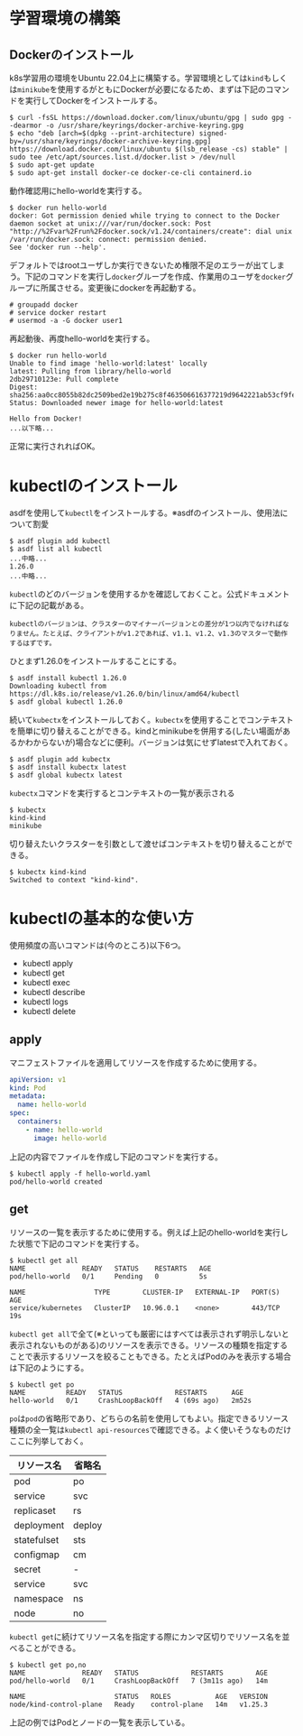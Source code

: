 # 学習環境の構築

## Dockerのインストール

k8s学習用の環境をUbuntu 22.04上に構築する。学習環境としては`kind`もしくは`minikube`を使用するがともにDockerが必要になるため、まずは下記のコマンドを実行してDockerをインストールする。

```
$ curl -fsSL https://download.docker.com/linux/ubuntu/gpg | sudo gpg --dearmor -o /usr/share/keyrings/docker-archive-keyring.gpg
$ echo "deb [arch=$(dpkg --print-architecture) signed-by=/usr/share/keyrings/docker-archive-keyring.gpg] https://download.docker.com/linux/ubuntu $(lsb_release -cs) stable" | sudo tee /etc/apt/sources.list.d/docker.list > /dev/null
$ sudo apt-get update
$ sudo apt-get install docker-ce docker-ce-cli containerd.io
```

動作確認用にhello-worldを実行する。

```
$ docker run hello-world
docker: Got permission denied while trying to connect to the Docker daemon socket at unix:///var/run/docker.sock: Post "http://%2Fvar%2Frun%2Fdocker.sock/v1.24/containers/create": dial unix /var/run/docker.sock: connect: permission denied.
See 'docker run --help'.
```

デフォルトではrootユーザしか実行できないため権限不足のエラーが出てしまう。下記のコマンドを実行し`docker`グループを作成、作業用のユーザを`docker`グループに所属させる。変更後にdockerを再起動する。

```
# groupadd docker
# service docker restart
# usermod -a -G docker user1
```

再起動後、再度hello-worldを実行する。

```
$ docker run hello-world
Unable to find image 'hello-world:latest' locally
latest: Pulling from library/hello-world
2db29710123e: Pull complete
Digest: sha256:aa0cc8055b82dc2509bed2e19b275c8f463506616377219d9642221ab53cf9fe
Status: Downloaded newer image for hello-world:latest

Hello from Docker!
...以下略...
```

正常に実行されればOK。

# kubectlのインストール

asdfを使用して`kubectl`をインストールする。※asdfのインストール、使用法について割愛

```
$ asdf plugin add kubectl
$ asdf list all kubectl
...中略...
1.26.0
...中略...
```

`kubectl`のどのバージョンを使用するかを確認しておくこと。公式ドキュメントに下記の記載がある。

```
kubectlのバージョンは、クラスターのマイナーバージョンとの差分が1つ以内でなければなりません。たとえば、クライアントがv1.2であれば、v1.1、v1.2、v1.3のマスターで動作するはずです。
```

ひとまず1.26.0をインストールすることにする。

```
$ asdf install kubectl 1.26.0
Downloading kubectl from https://dl.k8s.io/release/v1.26.0/bin/linux/amd64/kubectl
$ asdf global kubectl 1.26.0
```

続いて`kubectx`をインストールしておく。`kubectx`を使用することでコンテキストを簡単に切り替えることができる。kindとminikubeを併用する(したい場面があるかわからないが)場合などに便利。バージョンは気にせずlatestで入れておく。

```
$ asdf plugin add kubectx
$ asdf install kubectx latest
$ asdf global kubectx latest
```

`kubectx`コマンドを実行するとコンテキストの一覧が表示される

```
$ kubectx
kind-kind
minikube
```

切り替えたいクラスターを引数として渡せばコンテキストを切り替えることができる。

```
$ kubectx kind-kind
Switched to context "kind-kind".
```

# kubectlの基本的な使い方

使用頻度の高いコマンドは(今のところ)以下6つ。

- kubectl apply
- kubectl get
- kubectl exec
- kubectl describe
- kubectl logs
- kubectl delete

## apply

マニフェストファイルを適用してリソースを作成するために使用する。

```yaml
apiVersion: v1
kind: Pod
metadata:
  name: hello-world
spec:
  containers:
    - name: hello-world
      image: hello-world
```

上記の内容でファイルを作成し下記のコマンドを実行する。

```
$ kubectl apply -f hello-world.yaml
pod/hello-world created
```

## get

リソースの一覧を表示するために使用する。例えば上記のhello-worldを実行した状態で下記のコマンドを実行する。

```
$ kubectl get all
NAME              READY   STATUS    RESTARTS   AGE
pod/hello-world   0/1     Pending   0          5s

NAME                 TYPE        CLUSTER-IP   EXTERNAL-IP   PORT(S)   AGE
service/kubernetes   ClusterIP   10.96.0.1    <none>        443/TCP   19s
```

`kubectl get all`で全て(※といっても厳密にはすべては表示されず明示しないと表示されないものがある)のリソースを表示できる。リソースの種類を指定することで表示するリソースを絞ることもできる。たとえばPodのみを表示する場合は下記のようにする。

```
$ kubectl get po
NAME          READY   STATUS             RESTARTS      AGE
hello-world   0/1     CrashLoopBackOff   4 (69s ago)   2m52s
```

`po`は`pod`の省略形であり、どちらの名前を使用してもよい。指定できるリソース種類の全一覧は`kubectl api-resources`で確認できる。よく使いそうなものだけここに列挙しておく。

| リソース名 | 省略名 |
|-|-|
|pod|po|
|service|svc|
|replicaset|rs|
|deployment|deploy|
|statefulset|sts|
|configmap|cm|
|secret|-|
|service|svc|
|namespace|ns|
|node|no|

`kubectl get`に続けてリソース名を指定する際にカンマ区切りでリソース名を並べることができる。

```
$ kubectl get po,no
NAME              READY   STATUS             RESTARTS        AGE
pod/hello-world   0/1     CrashLoopBackOff   7 (3m11s ago)   14m

NAME                      STATUS   ROLES           AGE   VERSION
node/kind-control-plane   Ready    control-plane   14m   v1.25.3
```

上記の例ではPodとノードの一覧を表示している。
